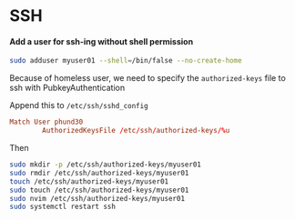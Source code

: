 # SSH

#### Add a user for ssh-ing without shell permission

```sh
sudo adduser myuser01 --shell=/bin/false --no-create-home
```

Because of homeless user, we need to specify the `authorized-keys` file to ssh with PubkeyAuthentication

Append this to `/etc/ssh/sshd_config`

```conf
Match User phund30
        AuthorizedKeysFile /etc/ssh/authorized-keys/%u
```

Then

```sh
sudo mkdir -p /etc/ssh/authorized-keys/myuser01
sudo rmdir /etc/ssh/authorized-keys/myuser01
touch /etc/ssh/authorized-keys/myuser01
sudo touch /etc/ssh/authorized-keys/myuser01
sudo nvim /etc/ssh/authorized-keys/myuser01
sudo systemctl restart ssh
```

